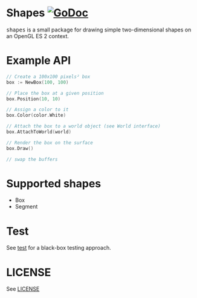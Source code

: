 # Shapes [![GoDoc](https://godoc.org/github.com/remogatto/shapes?status.png)](http://godoc.org/github.com/remogatto/shapes)

<tt>shapes</tt> is a small package for drawing simple two-dimensional
shapes on an OpenGL ES 2 context.

# Example API

~~~go
// Create a 100x100 pixels² box
box := NewBox(100, 100)

// Place the box at a given position
box.Position(10, 10)

// Assign a color to it
box.Color(color.White)

// Attach the box to a world object (see World interface)
box.AttachToWorld(world)

// Render the box on the surface
box.Draw()

// swap the buffers
~~~

# Supported shapes

* Box
* Segment

# Test

See [test](test/) for a black-box testing approach.

# LICENSE

See [LICENSE](LICENSE)
